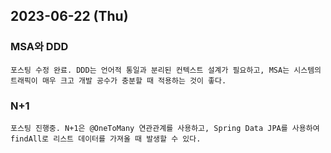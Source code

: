 ## 2023-06-22 (Thu)

### MSA와 DDD
    포스팅 수정 완료. DDD는 언어적 통일과 분리된 컨텍스트 설계가 필요하고, MSA는 시스템의 트래픽이 매우 크고 개발 공수가 충분할 때 적용하는 것이 좋다.

### N+1
    포스팅 진행중. N+1은 @OneToMany 연관관계를 사용하고, Spring Data JPA를 사용하여 findAll로 리스트 데이터를 가져올 때 발생할 수 있다.